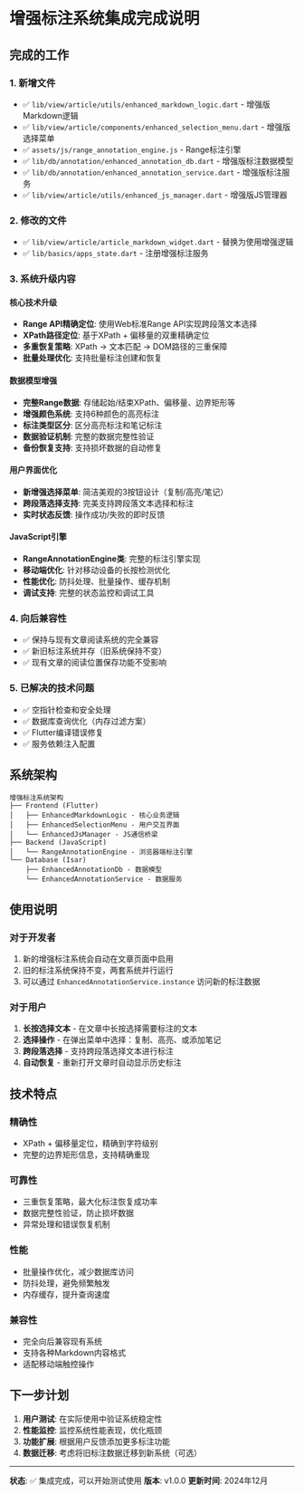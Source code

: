 # 增强标注系统集成完成说明

## 完成的工作

### 1. 新增文件
- ✅ `lib/view/article/utils/enhanced_markdown_logic.dart` - 增强版Markdown逻辑
- ✅ `lib/view/article/components/enhanced_selection_menu.dart` - 增强版选择菜单
- ✅ `assets/js/range_annotation_engine.js` - Range标注引擎
- ✅ `lib/db/annotation/enhanced_annotation_db.dart` - 增强版标注数据模型
- ✅ `lib/db/annotation/enhanced_annotation_service.dart` - 增强版标注服务
- ✅ `lib/view/article/utils/enhanced_js_manager.dart` - 增强版JS管理器

### 2. 修改的文件
- ✅ `lib/view/article/article_markdown_widget.dart` - 替换为使用增强逻辑
- ✅ `lib/basics/apps_state.dart` - 注册增强标注服务

### 3. 系统升级内容

#### 核心技术升级
- **Range API精确定位**: 使用Web标准Range API实现跨段落文本选择
- **XPath路径定位**: 基于XPath + 偏移量的双重精确定位
- **多重恢复策略**: XPath → 文本匹配 → DOM路径的三重保障
- **批量处理优化**: 支持批量标注创建和恢复

#### 数据模型增强
- **完整Range数据**: 存储起始/结束XPath、偏移量、边界矩形等
- **增强颜色系统**: 支持6种颜色的高亮标注
- **标注类型区分**: 区分高亮标注和笔记标注
- **数据验证机制**: 完整的数据完整性验证
- **备份恢复支持**: 支持损坏数据的自动修复

#### 用户界面优化
- **新增强选择菜单**: 简洁美观的3按钮设计（复制/高亮/笔记）
- **跨段落选择支持**: 完美支持跨段落文本选择和标注
- **实时状态反馈**: 操作成功/失败的即时反馈

#### JavaScript引擎
- **RangeAnnotationEngine类**: 完整的标注引擎实现
- **移动端优化**: 针对移动设备的长按检测优化
- **性能优化**: 防抖处理、批量操作、缓存机制
- **调试支持**: 完整的状态监控和调试工具

### 4. 向后兼容性
- ✅ 保持与现有文章阅读系统的完全兼容
- ✅ 新旧标注系统并存（旧系统保持不变）
- ✅ 现有文章的阅读位置保存功能不受影响

### 5. 已解决的技术问题
- ✅ 空指针检查和安全处理
- ✅ 数据库查询优化（内存过滤方案）
- ✅ Flutter编译错误修复
- ✅ 服务依赖注入配置

## 系统架构

```
增强标注系统架构
├── Frontend (Flutter)
│   ├── EnhancedMarkdownLogic - 核心业务逻辑
│   ├── EnhancedSelectionMenu - 用户交互界面
│   └── EnhancedJsManager - JS通信桥梁
├── Backend (JavaScript)
│   └── RangeAnnotationEngine - 浏览器端标注引擎
└── Database (Isar)
    ├── EnhancedAnnotationDb - 数据模型
    └── EnhancedAnnotationService - 数据服务
```

## 使用说明

### 对于开发者
1. 新的增强标注系统会自动在文章页面中启用
2. 旧的标注系统保持不变，两套系统并行运行
3. 可以通过 `EnhancedAnnotationService.instance` 访问新的标注数据

### 对于用户
1. **长按选择文本** - 在文章中长按选择需要标注的文本
2. **选择操作** - 在弹出菜单中选择：复制、高亮、或添加笔记
3. **跨段落选择** - 支持跨段落选择文本进行标注
4. **自动恢复** - 重新打开文章时自动显示历史标注

## 技术特点

### 精确性
- XPath + 偏移量定位，精确到字符级别
- 完整的边界矩形信息，支持精确重现

### 可靠性
- 三重恢复策略，最大化标注恢复成功率
- 数据完整性验证，防止损坏数据
- 异常处理和错误恢复机制

### 性能
- 批量操作优化，减少数据库访问
- 防抖处理，避免频繁触发
- 内存缓存，提升查询速度

### 兼容性
- 完全向后兼容现有系统
- 支持各种Markdown内容格式
- 适配移动端触控操作

## 下一步计划

1. **用户测试**: 在实际使用中验证系统稳定性
2. **性能监控**: 监控系统性能表现，优化瓶颈
3. **功能扩展**: 根据用户反馈添加更多标注功能
4. **数据迁移**: 考虑将旧标注数据迁移到新系统（可选）

---

**状态**: ✅ 集成完成，可以开始测试使用
**版本**: v1.0.0
**更新时间**: 2024年12月 